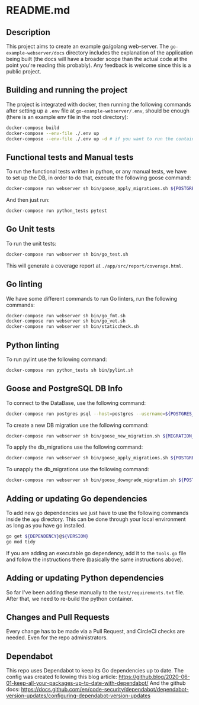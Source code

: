 # README.md

## Description

This project aims to create an example go/golang web-server.
The `go-example-webserver/docs` directory includes the explanation of the application being built (the docs will have a broader scope than the actual code at the point you're reading this probably).
Any feedback is welcome since this is a public project.

## Building and running the project

The project is integrated with docker, then running the following commands after setting up a `.env` file at `go-example-webserver/.env`, should be enough (there is an example env file in the root directory):
```bash
docker-compose build
docker-compose --env-file ./.env up
docker-compose --env-file ./.env up -d # if you want to run the containers in the background
```

## Functional tests and Manual tests

To run the functional tests written in python, or any manual tests, we have to set up the DB, in order to do that, execute the following goose command:
```bash
docker-compose run webserver sh bin/goose_apply_migrations.sh ${POSTGRES_USERNAME} ${POSTGRES_PASSWORD}
```
And then just run:
```bash
docker-compose run python_tests pytest
```

## Go Unit tests

To run the unit tests:
```bash
docker-compose run webserver sh bin/go_test.sh
```
This will generate a coverage report at `./app/src/report/coverage.html`.

## Go linting

We have some different commands to run Go linters, run the following commands:
```bash
docker-compose run webserver sh bin/go_fmt.sh
docker-compose run webserver sh bin/go_vet.sh
docker-compose run webserver sh bin/staticcheck.sh
```

## Python linting

To run pylint use the following command:
```bash
docker-compose run python_tests sh bin/pylint.sh
```

## Goose and PostgreSQL DB Info

To connect to the DataBase, use the following command:
```bash
docker-compose run postgres psql --host=postgres --username=${POSTGRES_USERNAME} --dbname=hello_world
```

To create a new DB migration use the following command:
```bash
docker-compose run webserver sh bin/goose_new_migration.sh ${MIGRATION_NAME}
```

To apply the db_migrations use the following command:
```bash
docker-compose run webserver sh bin/goose_apply_migrations.sh ${POSTGRES_USERNAME} ${POSTGRES_PASSWORD}
```

To unapply the db_migrations use the following command:
```bash
docker-compose run webserver sh bin/goose_downgrade_migration.sh ${POSTGRES_USERNAME} ${POSTGRES_PASSWORD}
```

## Adding or updating Go dependencies

To add new go dependencies we just have to use the following commands inside the `app` directory. This can be done through your local environment as long as you have go installed.
```bash
go get ${DEPENDENCY}@${VERSION}
go mod tidy
```

If you are adding an executable go dependency, add it to the `tools.go` file and follow the instructions there (basically the same instructions above).

## Adding or updating Python dependencies

So far I've been adding these manually to the `test/requirements.txt` file. After that, we need to re-build the python container.

## Changes and Pull Requests

Every change has to be made via a Pull Request, and CircleCI checks are needed.
Even for the repo administrators.

## Dependabot

This repo uses Dependabot to keep its Go dependencies up to date.
The config was created following this blog article: https://github.blog/2020-06-01-keep-all-your-packages-up-to-date-with-dependabot/
And the github docs: https://docs.github.com/en/code-security/dependabot/dependabot-version-updates/configuring-dependabot-version-updates

